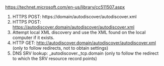 https://technet.microsoft.com/en-us/library/cc511507.aspx

1. HTTPS POST: https://domain/autodiscover/autodiscover.xml
1. HTTPS POST: https://autodiscover.domain/autodiscover/autodiscover.xml
1. Attempt local XML discovery and use the XML found on the local computer if it exists.
1. HTTP GET: http://autodiscover.domain/autodiscover/autodiscover.xml (only to follow redirects, not to obtain settings)
1. DNS SRV lookup: _autodiscover._tcp.domain (only to follow the redirect to which the SRV resource record points)
